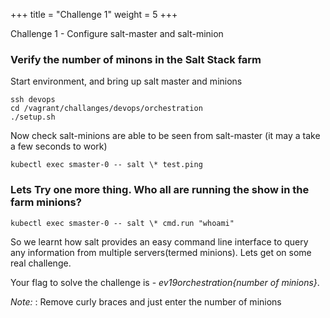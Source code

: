 +++
title = "Challenge 1"
weight = 5
+++

Challenge 1 - Configure salt-master and salt-minion

###

### Verify the number of minons in the Salt Stack farm

Start environment, and bring up salt master and minions

```
ssh devops
cd /vagrant/challanges/devops/orchestration
./setup.sh
```

Now check salt-minions are able to be seen from salt-master (it may a take a few seconds to work)

```
kubectl exec smaster-0 -- salt \* test.ping
```

### Lets Try one more thing. Who all are running the show in the farm minions?

```
kubectl exec smaster-0 -- salt \* cmd.run "whoami"
```

So we learnt how salt provides an easy command line interface to query any information from multiple servers(termed minions). Lets get on some real challenge.

Your flag to solve the challenge is - *ev19orchestration{number of minions}*.

 _Note:_ : Remove curly braces and just enter the number of minions
